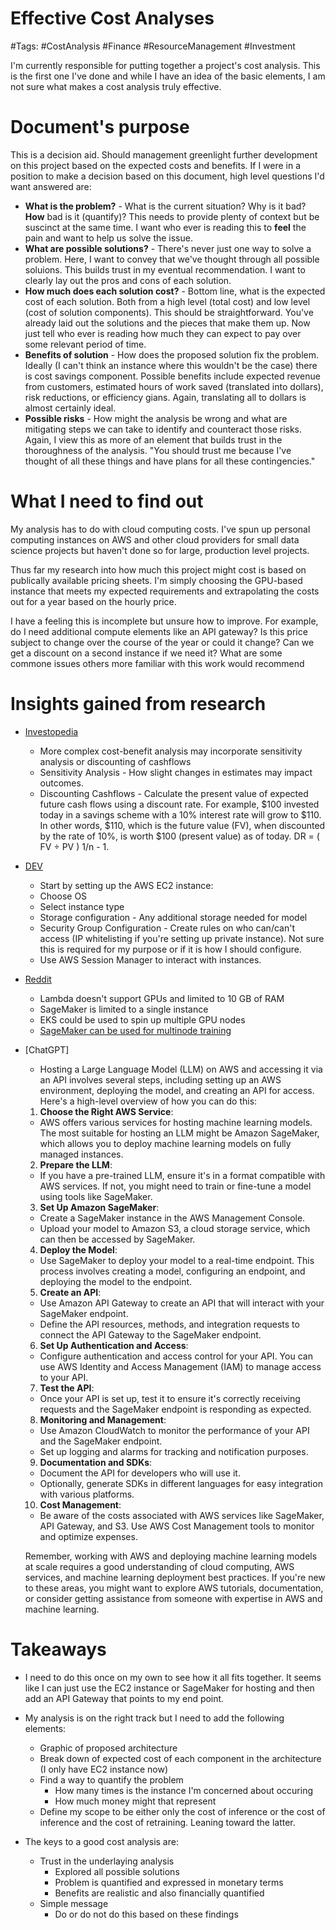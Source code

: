 # Effective Cost Analyses
#Tags: #CostAnalysis #Finance #ResourceManagement #Investment

I'm currently responsible for putting together a project's cost analysis. This is the first one I've done and while I have an idea of the basic elements, I am not sure what makes a cost analysis truly effective. 

# Document's purpose
This is a decision aid. Should management greenlight further development on this project based on the expected costs and benefits. If I were in a position to make a decision based on this document, high level questions I'd want answered are:

- **What is the problem?** - What is the current situation? Why is it bad? **How** bad is it (quantify)? This needs to provide plenty of context but be suscinct at the same time. I want who ever is reading this to **feel** the pain and want to help us solve the issue. 
- **What are possible solutions?** - There's never just one way to solve a problem. Here, I want to convey that we've thought through all possible soluions. This builds trust in my eventual recommendation. I want to clearly lay out the pros and cons of each solution. 
- **How much does each solution cost?** - Bottom line, what is the expected cost of each solution. Both from a high level (total cost) and low level (cost of solution components). This should be straightforward. You've already laid out the solutions and the pieces that make them up. Now just tell who ever is reading how much they can expect to pay over some relevant period of time. 
- **Benefits of solution** - How does the proposed solution fix the problem. Ideally (I can't think an instance where this wouldn't be the case) there is cost savings component. Possible benefits include expected revenue from customers, estimated hours of work saved (translated into dollars), risk reductions, or efficiency gians. Again, translating all to dollars is almost certainly ideal. 
- **Possible risks** - How might the analysis be wrong and what are mitigating steps we can take to identify and counteract those risks. Again, I view this as more of an element that builds trust in the thoroughness of the analysis. "You should trust me because I've thought of all these things and have plans for all these contingencies."

# What I need to find out
My analysis has to do with cloud computing costs. I've spun up personal computing instances on AWS and other cloud providers for small data science projects but haven't done so for large, production level projects. 

Thus far my research into how much this project might cost is based on publically available pricing sheets. I'm simply choosing the GPU-based instance that meets my expected requirements and extrapolating the costs out for a year based on the hourly price. 

I have a feeling this is incomplete but unsure how to improve. For example, do I need additional compute elements like an API gateway? Is this price subject to change over the course of the year or could it change? Can we get a discount on a second instance if we need it? What are some commone issues others more familiar with this work would recommend

# Insights gained from research
- [Investopedia](https://www.investopedia.com/terms/c/cost-benefitanalysis.asp)
    - More complex cost-benefit analysis may incorporate sensitivity analysis or discounting of cashflows
    - Sensitivity Analysis - How slight changes in estimates may impact outcomes.
    - Discounting Cashflows - Calculate the present value of expected future cash flows using a discount rate. For example, $100 invested today in a savings scheme with a 10% interest rate will grow to $110. In other words, $110, which is the future value (FV), when discounted by the rate of 10%, is worth $100 (present value) as of today. DR = ( FV ÷ PV ) 1/n - 1.
- [DEV](https://dev.to/aws-builders/privategpt-and-aws-ec2-a-beginners-guide-to-ai-experimentation-2npm)
    - Start by setting up the AWS EC2 instance:
    - Choose OS
    - Select instance type
    - Storage configuration - Any additional storage needed for model
    - Security Group Configuration - Create rules on who can/can't access (IP whitelisting if you're setting up private instance). Not sure this is required for my purpose or if it is how I should configure.
    - Use AWS Session Manager to interact with instances.
- [Reddit](https://www.reddit.com/r/aws/comments/12ibgmp/how_good_is_aws_for_opensource_llms/)
    - Lambda doesn't support GPUs and limited to 10 GB of RAM
    - SageMaker is limited to a single instance
    - EKS could be used to spin up multiple GPU nodes
    - [SageMaker can be used for multinode training](https://medium.com/@emilywebber/how-i-trained-10tb-for-stable-diffusion-on-sagemaker-39dcea49ce32)
- [ChatGPT]
    - Hosting a Large Language Model (LLM) on AWS and accessing it via an API involves several steps, including setting up an AWS environment, deploying the model, and creating an API for access. Here's a high-level overview of how you can do this:

    1. **Choose the Right AWS Service**:
    - AWS offers various services for hosting machine learning models. The most suitable for hosting an LLM might be Amazon SageMaker, which allows you to deploy machine learning models on fully managed instances.

    2. **Prepare the LLM**:
    - If you have a pre-trained LLM, ensure it's in a format compatible with AWS services. If not, you might need to train or fine-tune a model using tools like SageMaker.

    3. **Set Up Amazon SageMaker**:
    - Create a SageMaker instance in the AWS Management Console.
    - Upload your model to Amazon S3, a cloud storage service, which can then be accessed by SageMaker.

    4. **Deploy the Model**:
    - Use SageMaker to deploy your model to a real-time endpoint. This process involves creating a model, configuring an endpoint, and deploying the model to the endpoint.

    5. **Create an API**:
    - Use Amazon API Gateway to create an API that will interact with your SageMaker endpoint.
    - Define the API resources, methods, and integration requests to connect the API Gateway to the SageMaker endpoint.

    6. **Set Up Authentication and Access**:
    - Configure authentication and access control for your API. You can use AWS Identity and Access Management (IAM) to manage access to your API.

    7. **Test the API**:
    - Once your API is set up, test it to ensure it's correctly receiving requests and the SageMaker endpoint is responding as expected.

    8. **Monitoring and Management**:
    - Use Amazon CloudWatch to monitor the performance of your API and the SageMaker endpoint.
    - Set up logging and alarms for tracking and notification purposes.

    9. **Documentation and SDKs**:
    - Document the API for developers who will use it.
    - Optionally, generate SDKs in different languages for easy integration with various platforms.

    10. **Cost Management**:
    - Be aware of the costs associated with AWS services like SageMaker, API Gateway, and S3. Use AWS Cost Management tools to monitor and optimize expenses.

    Remember, working with AWS and deploying machine learning models at scale requires a good understanding of cloud computing, AWS services, and machine learning deployment best practices. If you're new to these areas, you might want to explore AWS tutorials, documentation, or consider getting assistance from someone with expertise in AWS and machine learning.

# Takeaways
 - I need to do this once on my own to see how it all fits together. It seems like I can just use the EC2 instance or SageMaker for hosting and then add an API Gateway that points to my end point.

 - My analysis is on the right track but I need to add the following elements:
    - Graphic of proposed architecture
    - Break down of expected cost of each component in the architecture (I only have EC2 instance now)
    - Find a way to quantify the problem
        - How many times is the instance I'm concerned about occuring
        - How much money might that represent
    - Define my scope to be either only the cost of inference or the cost of inference and the cost of retraining. Leaning toward the latter.

- The keys to a good cost analysis are:
    - Trust in the underlaying analysis
        - Explored all possible solutions
        - Problem is quantified and expressed in monetary terms
        - Benefits are realistic and also financially quantified
    - Simple message
        - Do or do not do this based on these findings